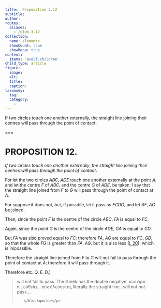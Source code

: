 ```yaml
---
title:  Proposition 3.12
subtitle: 
author:
routes:
  aliases:
    - /elem.3.12
collection:
  name: elements
  showCount: true
  showMenu: true
content:
  items: '@self.children'
child_type: article
figure:
  image:
  alt:
  title:
  caption:
taxonomy:
  tag:
  category:
    - 
---
```


<p><emph>If two circles touch one another externally</emph>, <emph>the straight line joining their centres will pass through the point of contact</emph>. </p>

===

<h1>PROPOSITION 12.</h1>
<p><em>If two circles touch one another externally</em>, <em>the straight line joining their centres will pass through the point of contact</em>. </p>

<p>For let the two circles <em>ABC</em>, <em>ADE</em> touch one another <lb n="5"/>externally at the point <em>A</em>, and let the centre <em>F</em> of <em>ABC</em>, and the centre <em>G</em> of <em>ADE</em>, be taken; <pb n="28"/>I say that the straight line joined from <em>F</em> to <em>G</em> will pass through the point of contact at <em>A</em>. </p>

<p>For suppose it does not, <lb n="10"/>but, if possible, let it pass as <em>FCDG</em>, and let <em>AF</em>, <em>AG</em> be joined. 
      </p>

<p>Then, since the point <em>F</em> is the centre of the circle <em>ABC</em>, <lb n="15"/><span class="center"><em>FA</em> is equal to <em>FC</em>.</span>
      </p>

<p>Again, since the point <em>G</em> is the centre of the circle <em>ADE</em>, <span class="center"><em>GA</em> is equal to <em>GD</em>.</span>
      </p>

<p>But <em>FA</em> was also proved equal to <em>FC</em>; <lb n="20"/><span class="center">therefore <em>FA</em>, <em>AG</em> are equal to <em>FC</em>, <em>GD</em>, so that the whole <em>FG</em> is greater than <em>FA</em>, <em>AG</em>;</span> but it is also less [<a href="/elem.1.20">I. 20</a>]: which is impossible. </p>

<p>Therefore the straight line joined from <em>F</em> to <em>G</em> will not fail to pass through the point of contact at <em>A</em>; <lb n="25"/><span class="center">therefore it will pass through it.</span>
      </p>

<p>Therefore etc. Q. E. D.]
<blockquote n="23" class="crit" place="unspecified" anchored="yes">
        
<p><span class="bold">will not fail to pass</span>. The Greek has the double negative, <foreign lang="greek">οὐκ ἄρα ἡ...εὐθεῖα... οὐκ ἐλεύσεται</foreign>, literally <quote>the straight line...will not <em>not</em>-pass....</quote>
</p>

       </blockquote></p>

